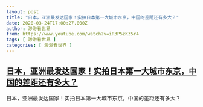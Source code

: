 ```yaml
---
layout: post
title: "日本，亚洲最发达国家！实拍日本第一大城市东京，中国的差距还有多大？"
date: 2020-03-24T17:00:27.000Z
author: 渺渺看世界
from: https://www.youtube.com/watch?v=iR3P5zK35r4
tags: [ 渺渺看世界 ]
categories: [ 渺渺看世界 ]
---
```

<!--1585069227000-->
[日本，亚洲最发达国家！实拍日本第一大城市东京，中国的差距还有多大？](https://www.youtube.com/watch?v=iR3P5zK35r4)
------

<div>
日本，亚洲最发达国家！实拍日本第一大城市东京，中国的差距还有多大？
</div>
